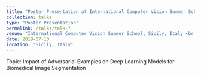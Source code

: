 ```yaml
---
title: "Poster Presentation at International Computer Vision Summer School (ICVSS)"
collection: talks
type: "Poster Presentation"
permalink: /talks/talk-7
venue: "International Computer Vision Summer School, Sicily, Italy <br /> Organized by University of Catania"
date: 2019-07-10
location: "Sicily, Italy"
---
```


Topic: Impact of Adversarial Examples on Deep Learning Models for Biomedical Image Segmentation
